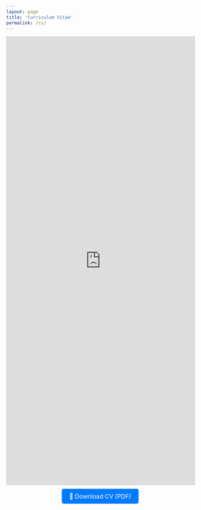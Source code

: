 ```yaml
---
layout: page
title: 'Curriculum Vitae'
permalink: /cv/
---
```


<!-- Scrollable embedded PDF -->
<iframe src="https://stephbuon.github.io/assets/StephBuongiornoCV.pdf"
        width="100%"
        height="1200px"
        style="border: 1px solid #ccc;">
    This browser does not support PDFs. Please <a href="https://stephbuon.github.io/assets/StephBuongiornoCV.pdf">download the file</a>.
</iframe>

<br>

<!-- Download button -->
<div style="text-align: center; margin-top: 20px;">
  <a href="https://stephbuon.github.io/assets/StephBuongiornoCeV.pdf" download 
     style="background-color: #007BFF; color: white; padding: 10px 20px; text-decoration: none; border-radius: 5px; font-size: 16px;">
    📄 Download CV (PDF)
  </a>
</div>





